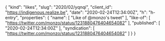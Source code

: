 {
  "kind": "likes",
  "slug": "2020/02/yqnqi",
  "client_id": "https://indigenous.realize.be",
  "date": "2020-02-24T12:34:00Z",
  "h": "h-entry",
  "properties": {
    "name": [
      "Like of @monzo's tweet"
    ],
    "like-of": [
      "https://twitter.com/monzo/status/1231880476404654082"
    ],
    "published": [
      "2020-02-24T12:34:00Z"
    ],
    "syndication": [
      "https://twitter.com/monzo/status/1231880476404654082"
    ]
  }
}
